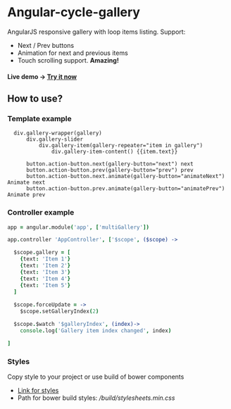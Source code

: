 # Angular-cycle-gallery 

AngularJS responsive gallery with loop items listing. Support:
- Next / Prev buttons
- Animation for next and previous items 
- Touch scrolling support. **Amazing!**

#### Live demo -> [Try it now](http://angular-cycle-gallery.rademade.com)


## How to use?

### Template example

```slim
  div.gallery-wrapper(gallery)
      div.gallery-slider
          div.gallery-item(gallery-repeater="item in gallery")
              div.gallery-item-content() {{item.text}}

      button.action-button.next(gallery-button="next") next
      button.action-button.prev(gallery-button="prev") prev
      button.action-button.next.animate(gallery-button="animateNext") Animate next
      button.action-button.prev.animate(gallery-button="animatePrev") Animate prev
```

### Controller example

```coffee
app = angular.module('app', ['multiGallery'])

app.controller 'AppController', ['$scope', ($scope) ->

  $scope.gallery = [
    {text: 'Item 1'}
    {text: 'Item 2'}
    {text: 'Item 3'}
    {text: 'Item 4'}
    {text: 'Item 5'}
  ]
  
  $scope.forceUpdate = ->
    $scope.setGalleryIndex(2)

  $scope.$watch '$galleryIndex', (index)->
    console.log('Gallery item index changed', index)

]
```

### Styles

Copy style to your project or use build of bower components
- [Link for styles](https://github.com/Rademade/angular-cycle-gallery/blob/master/src/sass/import.sass)
- Path for bower build styles: */build/stylesheets.min.css*

